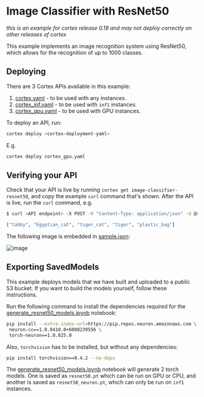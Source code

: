 # Image Classifier with ResNet50

_this is an example for cortex release 0.19 and may not deploy correctly on other releases of cortex_

This example implements an image recognition system using ResNet50, which allows for the recognition of up to 1000 classes.

## Deploying

There are 3 Cortex APIs available in this example:

1. [cortex.yaml](cortex.yaml) - to be used with any instances.
1. [cortex_inf.yaml](cortex_inf.yaml) - to be used with `inf1` instances.
1. [cortex_gpu.yaml](cortex_gpu.yaml) - to be used with GPU instances.

To deploy an API, run:

```bash
cortex deploy <cortex-deployment-yaml>
```

E.g.

```bash
cortex deploy cortex_gpu.yaml
```

## Verifying your API

Check that your API is live by running `cortex get image-classifier-resnet50`, and copy the example `curl` command that's shown. After the API is live, run the `curl` command, e.g.

```bash
$ curl <API endpoint> -X POST -H "Content-Type: application/json" -d @sample.json

["tabby", "Egyptian_cat", "tiger_cat", "tiger", "plastic_bag"]
```

The following image is embedded in [sample.json](sample.json):

![image](https://i.imgur.com/213xcvs.jpg)

## Exporting SavedModels

This example deploys models that we have built and uploaded to a public S3 bucket. If you want to build the models yourself, follow these instructions.

Run the following command to install the dependencies required for the [generate_resnet50_models.ipynb](generate_resnet50_models.ipynb) notebook:

```bash
pip install --extra-index-url=https://pip.repos.neuron.amazonaws.com \
 neuron-cc==1.0.9410.0+6008239556 \
 torch-neuron==1.0.825.0
```

Also, `torchvision` has to be installed, but without any dependencies:

```bash
pip install torchvision==0.4.2 --no-deps
```

The [generate_resnet50_models.ipynb](generate_resnet50_models.ipynb) notebook will generate 2 torch models. One is saved as `resnet50.pt` which can be run on GPU or CPU, and another is saved as `resnet50_neuron.pt`, which can only be run on `inf1` instances.
